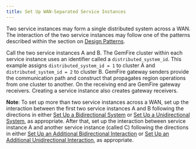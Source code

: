 ```yaml
---
title: Set Up WAN-Separated Service Instances
---
```


Two service instances may form a single distributed system across a WAN.
The interaction of the two service instances may follow one of 
the patterns described within the section on
[Design Patterns](design-patterns.html).

Call the two service instances A and B.
The GemFire cluster within each service instance uses an identifier
called a `distributed_system_id`.
This example assigns `distributed_system_id = 1` to cluster A
and `distributed_system_id = 2` to cluster B.
GemFire gateway senders provide the communication path and construct that
propagates region operations from one cluster to another.
On the receiving end are GemFire gateway receivers. 
Creating a service instance also creates gateway receivers.

<p class="note"><strong>Note</strong>: To set up more than two service
instances across a WAN,
set up the interaction between the first two service instances A and B 
following the directions in either
<a href="./WAN-bi-setup.html">Set Up a Bidirectional System</a> or
<a href="./WAN-uni-setup.html">Set Up a Unidirectional System</a>,
as appropriate.
After that,
set up the interaction between service instance A and another
service instance (called C) following the directions in either
<a href="./WAN-addl-bi-setup.html">Set Up an Additional Bidirectional Interaction</a> or
<a href="./WAN-addl-uni-setup.html">Set Up an Additional Unidirectional Interaction</a>,
as appropriate.
</p>
